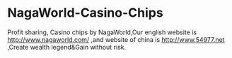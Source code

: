 # NagaWorld-Casino-Chips
Profit sharing, Casino chips by NagaWorld,Our english website is http://www.nagaworld.com/ ,and website of china is http://www.54977.net ,Create wealth legend&Gain without risk.
